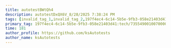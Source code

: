 ```yaml
---
title: autotestBWtQh4
description: autotestDxQX6V_8/28/2025 7:38:24 PM
tags: [invalid_tag_1,invalid_tag_2,197f4ec4-6c14-5b5e-9fb3-058e21403d41:tech/73555000100700001491,c1a376dd-ebd0-4787-804e-a23fef23ba06:4625ac99-30b5-4df6-a6c5-f840dd406e80/1bf8f1d5-d54a-41e0-b203-d94deae18a3c]
primary_tag: 197f4ec4-6c14-5b5e-9fb3-058e21403d41:tech/73554900100700000996/67838200100800006287
time: 181
author_profile: https://github.com/ksAutotests
author_name: ksAutotests
---
```

